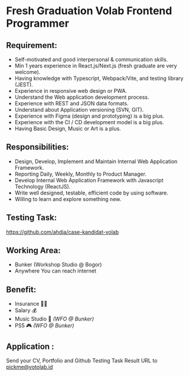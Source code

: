 # Fresh Graduation Volab Frontend Programmer

## Requirement:
- Self-motivated and good interpersonal & communication skills.
- Min 1 years experience in React.js/Next.js (fresh graduate are very welcome).
- Having knowledge with Typescript, Webpack/Vite, and testing library (JEST).
- Experience in responsive web design or PWA.
- Understand the Web application development process.
- Experience with REST and JSON data formats.
- Understand about Application versioning (SVN, GIT).
- Experience with Figma (design and prototyping) is a big plus.
- Experience with the CI / CD development model is a big plus.
- Having Basic Design, Music or Art is a plus.

## Responsibilities:
- Design, Develop, Implement and Maintain Internal Web Application Framework.
- Reporting Daily, Weekly, Monthly to Product Manager.
- Develop Internal Web Application Framework with Javascript Technology (ReactJS).
- Write well designed, testable, efficient code by using software.
- Willing to learn and explore something new.

## Testing Task:
https://github.com/ahdja/case-kandidat-volab

## Working Area:
- Bunker (Workshop Studio @ Bogor)
- Anywhere You can reach internet

## Benefit:
- Insurance 🧑‍⚕️
- Salary 💰
- Music Studio 🎸 *(WFO @ Bunker)*
- PS5 🎮 *(WFO @ Bunker)*

## Application :
Send your CV, Portfolio and Github Testing Task Result URL to pickme@votolab.id

